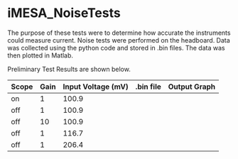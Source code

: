 # iMESA_NoiseTests

The purpose of these tests were to determine how accurate the instruments could measure current. Noise tests were performed on the headboard.  Data was collected using the python code and stored in .bin files.  The data was then plotted in Matlab.  

Preliminary Test Results are shown below. 

| Scope | Gain | Input Voltage (mV) | .bin file | Output Graph |
|-------|------|--------------------|-----------|--------------|
| on    | 1    | 100.9              |           |              |
| off   | 1    | 100.9              |           |              |
| off   | 10   | 100.9              |           |              |
| off   | 1    | 116.7              |           |              |
| off   | 1    | 206.4              |           |              |

